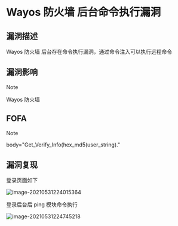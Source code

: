 # Wayos 防火墙 后台命令执行漏洞

## 漏洞描述

Wayos 防火墙 后台存在命令执行漏洞，通过命令注入可以执行远程命令

## 漏洞影响

> [!NOTE]
>
> Wayos 防火墙 

## FOFA

> [!NOTE]
>
> body="Get_Verify_Info(hex_md5(user_string)."

## 漏洞复现

登录页面如下

![image-20210531224015364](http://wikioss.peiqi.tech/vuln/image-20210531224015364.png?x-oss-process=image/auto-orient,1/quality,q_90/watermark,image_c2h1aXlpbi9zdWkucG5nP3gtb3NzLXByb2Nlc3M9aW1hZ2UvcmVzaXplLFBfMTQvYnJpZ2h0LC0zOS9jb250cmFzdCwtNjQ,g_se,t_17,x_1,y_10)

登录后台后 ping 模块命令执行

![image-20210531224745218](http://wikioss.peiqi.tech/vuln/image-20210531224745218.png?x-oss-process=image/auto-orient,1/quality,q_90/watermark,image_c2h1aXlpbi9zdWkucG5nP3gtb3NzLXByb2Nlc3M9aW1hZ2UvcmVzaXplLFBfMTQvYnJpZ2h0LC0zOS9jb250cmFzdCwtNjQ,g_se,t_17,x_1,y_10)




